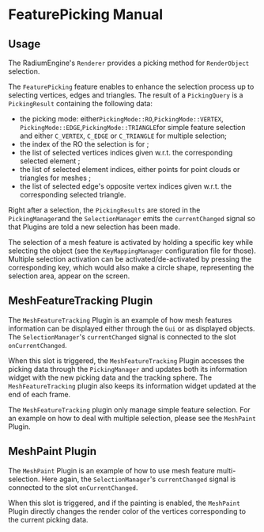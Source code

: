 # FeaturePicking Manual

## Usage

The RadiumEngine's `Renderer` provides a picking method for `RenderObject` selection.

The `FeaturePicking` feature enables to enhance the selection process up to selecting vertices, edges and triangles.
The result of a `PickingQuery` is a `PickingResult` containing the following data:
*   the picking mode: either`PickingMode::RO`,`PickingMode::VERTEX`, `PickingMode::EDGE`,`PickingMode::TRIANGLE`for simple feature selection and either `C_VERTEX`, `C_EDGE` or `C_TRIANGLE` for multiple selection;
*   the index of the RO the selection is for ;
*   the list of selected vertices indices given w.r.t. the corresponding selected element ;
*   the list of selected element indices, either points for point clouds or triangles for meshes ;
*   the list of selected edge's opposite vertex indices given w.r.t. the corresponding selected triangle.

Right after a selection, the `PickingResults` are stored in the `PickingManager`and the `SelectionManager` emits the `currentChanged` signal so that Plugins are told a new selection has been made.

The selection of a mesh feature is activated by holding a specific key while selecting the object (see the `KeyMappingManager` configuration file for those). Multiple selection activation can be activated/de-activated by pressing the corresponding key, which would also make a circle shape, representing the selection area, appear on the screen. 

## MeshFeatureTracking Plugin

The `MeshFeatureTracking` Plugin is an example of how mesh features information can be displayed either through the `Gui` or as displayed objects.
The `SelectionManager`'s `currentChanged` signal is connected to the slot `onCurrentChanged`.

When this slot is triggered, the `MeshFeatureTracking` Plugin accesses the picking data through the `PickingManager` and updates both its information widget with the new picking data and the tracking sphere.
The `MeshFeatureTracking` plugin also keeps its information widget updated at the end of each frame.

The `MeshFeatureTracking` plugin only manage simple feature selection. For an example on how to deal with multiple selection, please see the `MeshPaint` Plugin.

## MeshPaint Plugin

The `MeshPaint` Plugin is an example of how to use mesh feature multi-selection.
Here again, the `SelectionManager`'s `currentChanged` signal is connected to the slot `onCurrentChanged`.

When this slot is triggered, and if the painting is enabled, the `MeshPaint` Plugin directly changes the render color of the vertices corresponding to the current picking data.
